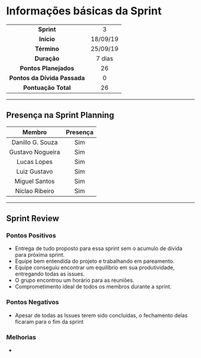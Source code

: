 # Informações básicas da Sprint
|||
|:---:|:---:|
|**Sprint**|3|
|**Início**|18/09/19|
|**Término**|25/09/19|
|**Duração**|7 dias|
|**Pontos Planejados**|26|
|**Pontos da Dívida Passada**|0|
|**Pontuação Total**|26|

---

## Presença na Sprint Planning

|Membro|Presença|
|:---:|:---:|
|Danillo G. Souza|Sim|
|Gustavo Nogueira|Sim|
|Lucas Lopes|Sim|
|Luiz Gustavo|Sim|
|Miguel Santos|Sim|
|Níclao Ribeiro|Sim|

---
## Sprint Review
### Pontos Positivos
- Entrega de tudo proposto para essa sprint sem o acumulo de divida para próxima sprint.
- Equipe bem entendida do projeto e trabalhando em pareamento.
- Equipe conseguiu encontrar um equilibrio em sua produtividade, entregando todas as issues.
- O grupo encontrou um horário para as reuniões.
- Comprometimento ideal de todos os membros durante a sprint.
### Pontos Negativos
- Apesar de todas as Issues terem sido concluídas, o fechamento delas ficaram para o fim da sprint 
### Melhorias
- 

